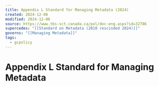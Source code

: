 ```yaml
---
title: Appendix L Standard for Managing Metadata (2024)
created: 2024-12-06
modified: 2024-12-06
source: https://www.tbs-sct.canada.ca/pol/doc-eng.aspx?id=32786
supercedes: "[[Standard on Metadata (2010 rescinded 2024)]]"
governs: "[[Managing Metadata]]"
tags:
  - gcpolicy
---
```

# Appendix L Standard for Managing Metadata
